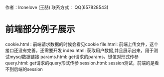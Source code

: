 作者：lronelove (王喆)
联系方式： QQ(657828543)

# 前端部分例子展示
cookie.html : 前端请求数据的时候会看见cookie
file.html: 前端上传文件，这个接口还没有完善，还需要开发
index.html: 获取用户数据,并且展示出来，用于测试mysql数据链接
params.html: get请求的params，键值对形式传参
query.html: get请求的query形式传参
session.html: session测试，前端的是看不到后端的session